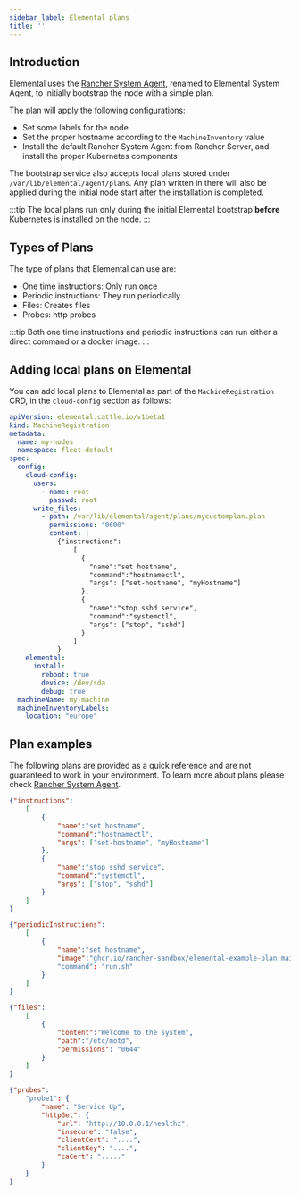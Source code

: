 ```yaml
---
sidebar_label: Elemental plans
title: ''
---
```


## Introduction

Elemental uses the [Rancher System Agent](https://github.com/rancher/system-agent), renamed to Elemental System Agent, to initially bootstrap the node with a simple plan.

The plan will apply the following configurations:

- Set some labels for the node
- Set the proper hostname according to the `MachineInventory` value
- Install the default Rancher System Agent from Rancher Server, and install the proper Kubernetes components

The bootstrap service also accepts local plans stored under `/var/lib/elemental/agent/plans`. Any plan written
in there will also be applied during the initial node start after the installation is completed.

:::tip
The local plans run only during the initial Elemental bootstrap **before** Kubernetes is installed on the node.
:::

## Types of Plans

The type of plans that Elemental can use are:

- One time instructions: Only run once
- Periodic instructions: They run periodically
- Files: Creates files
- Probes: http probes

:::tip
Both one time instructions and periodic instructions can run either a direct command or a docker image.
:::

## Adding local plans on Elemental

You can add local plans to Elemental as part of the `MachineRegistration` CRD, in the `cloud-config` section as follows:

```yaml showLineNumbers
apiVersion: elemental.cattle.io/v1beta1
kind: MachineRegistration
metadata:
  name: my-nodes
  namespace: fleet-default
spec:
  config:
    cloud-config:
      users:
        - name: root
          passwd: root
      write_files:
        - path: /var/lib/elemental/agent/plans/mycustomplan.plan
          permissions: "0600"
          content: |
            {"instructions":
                [
                  {
                    "name":"set hostname",
                    "command":"hostnamectl",
                    "args": ["set-hostname", "myHostname"]
                  },
                  {
                    "name":"stop sshd service",
                    "command":"systemctl",
                    "args": ["stop", "sshd"]
                  }
                ]
            }
    elemental:
      install:
        reboot: true
        device: /dev/sda
        debug: true
  machineName: my-machine
  machineInventoryLabels:
    location: "europe"
```

## Plan examples

The following plans are provided as a quick reference and are not guaranteed to work in your environment. To learn more about plans please check [Rancher System Agent](https://github.com/rancher/system-agent).

<Tabs>
<TabItem value="example1" label="Example 1: one time instructions" default>

```json showLineNumbers
{"instructions":
    [
        {
            "name":"set hostname",
            "command":"hostnamectl",
            "args": ["set-hostname", "myHostname"]
        },
        {
            "name":"stop sshd service",
            "command":"systemctl",
            "args": ["stop", "sshd"]
        }
    ]
}
```

</TabItem>
<TabItem value="example2" label="Example 2: periodic instructions">

```json showLineNumbers
{"periodicInstructions":
    [
        {
            "name":"set hostname",
            "image":"ghcr.io/rancher-sandbox/elemental-example-plan:main"
            "command": "run.sh"
        }
    ]
}
```

</TabItem>
<TabItem value="example3" label="Example 3: files">

```json showLineNumbers
{"files":
    [
        {
            "content":"Welcome to the system",
            "path":"/etc/motd",
            "permissions": "0644"
        }
    ]
}
```

</TabItem>
<TabItem value="example4" label="Example 4: probes">

```json showLineNumbers
{"probes":
    "probe1": {
        "name": "Service Up",
        "httpGet": {
            "url": "http://10.0.0.1/healthz",
            "insecure": "false",
            "clientCert": "....",
            "clientKey": "....",
            "caCert": "....."
        }   
    }
}
```

</TabItem>
</Tabs>
